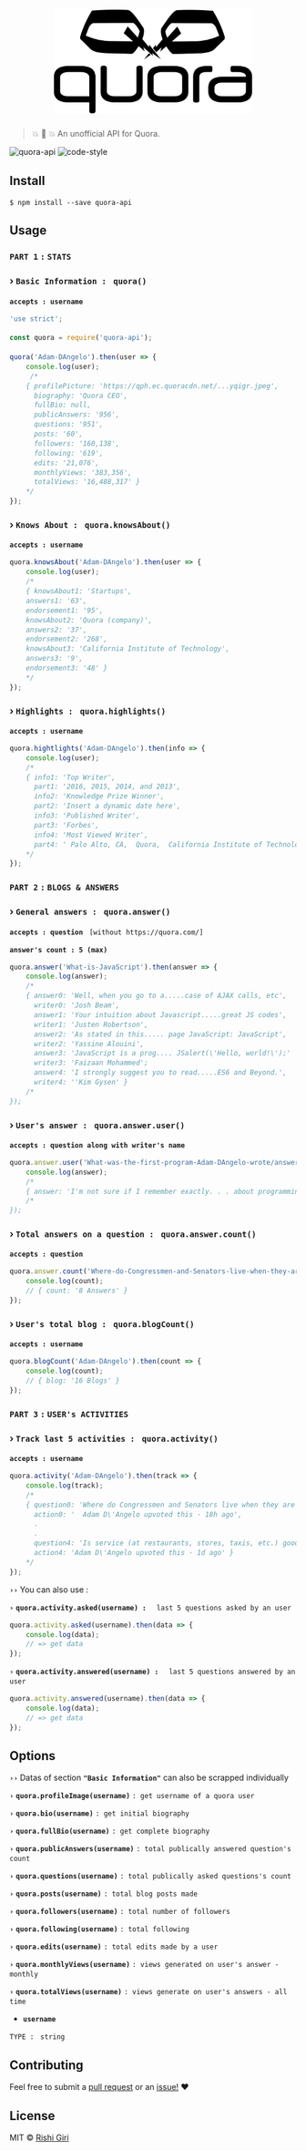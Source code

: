 <h1 align="center">
	<br>
	<img width="350" src="media/quora.png">
	<br>
</h1>

> :boom: :book: :boom: An unofficial API for Quora. 

![quora-api](https://travis-ci.org/CodeDotJS/gooder.svg?branch=master)
![code-style](https://img.shields.io/badge/code_style-XO-5ed9c7.svg)

## Install

```
$ npm install --save quora-api
```

## Usage

### __`PART 1`__ ` : ` __`STATS`__

### › `Basic Information : ` __`quora()`__

__`accepts : username`__

```js
'use strict';

const quora = require('quora-api');

quora('Adam-DAngelo').then(user => {
	console.log(user);
     /*
	{ profilePicture: 'https://qph.ec.quoracdn.net/...yqigr.jpeg',
	  biography: 'Quora CEO',
      fullBio: null,
      publicAnswers: '956',
      questions: '951',
      posts: '60',
      followers: '160,138',
      following: '619',
      edits: '21,076',
      monthlyViews: '383,356',
      totalViews: '16,488,317' }
    */
});
```

### › __`Knows About : `__ __`quora.knowsAbout()`__

__`accepts : username`__

```js
quora.knowsAbout('Adam-DAngelo').then(user => {
	console.log(user);
	/*
	{ knowsAbout1: 'Startups',
	answers1: '63',
	endorsement1: '95',
	knowsAbout2: 'Quora (company)',
	answers2: '37',
	endorsement2: '268',
	knowsAbout3: 'California Institute of Technology',
	answers3: '9',
	endorsement3: '48' }
	*/
});
```

### › __`Highlights : `__ __`quora.highlights()`__

__`accepts : username`__

```js
quora.hightlights('Adam-DAngelo').then(info => {
	console.log(user);
	/*
	{ info1: 'Top Writer',
  	  part1: '2016, 2015, 2014, and 2013',
  	  info2: 'Knowledge Prize Winner',
  	  part2: 'Insert a dynamic date here',
  	  info3: 'Published Writer',
  	  part3: 'Forbes',
  	  info4: 'Most Viewed Writer',
  	  part4: ' Palo Alto, CA,  Quora,  California Institute of Technology, and 29 more' }
  	*/
});
```

### __`PART 2`__ ` : ` __`BLOGS & ANSWERS`__

### › __`General answers : `__ __`quora.answer()`__

__`accepts : question`__ ` [without https://quora.com/]`

__`answer's count : 5 (max)`__

```js
quora.answer('What-is-JavaScript').then(answer => {
	console.log(answer);
	/*
	{ answer0: 'Well, when you go to a.....case of AJAX calls, etc',
	  writer0: 'Josh Beam',
	  answer1: 'Your intuition about Javascript.....great JS codes',
	  writer1: 'Justen Robertson',
	  answer2: 'As stated in this..... page JavaScript: JavaScript',
	  writer2: 'Yassine Alouini',
	  answer3: 'JavaScript is a prog.... JSalert(\'Hello, world!\');'
	  writer3: 'Faizaan Mohammed';
	  answer4: 'I strongly suggest you to read.....ES6 and Beyond.',
	  writer4: ''Kim Gysen' }
	/*
});
```

### › __`User's answer : `__ __`quora.answer.user()`__

__`accepts : question along with writer's name`__

```js
quora.answer.user('What-was-the-first-program-Adam-DAngelo-wrote/answer/Adam-DAngelo').then(answer => {
	console.log(answer);
	/*
	{ answer: 'I'm not sure if I remember exactly. . . about programming' }
	/*
});
```

### › __`Total answers on a question : `__ __`quora.answer.count()`__

__`accepts : question`__

```js
quora.answer.count('Where-do-Congressmen-and-Senators-live-when-they-are-in-DC').then(count => {
	console.log(count);
	// { count: '8 Answers' }
});
```

### › __`User's total blog : `__ __`quora.blogCount()`__

__`accepts : username`__

```js
quora.blogCount('Adam-DAngelo').then(count => {
	console.log(count);
	// { blog: '16 Blogs' }
});
```

### __`PART 3`__ ` : ` __`USER's ACTIVITIES`__

### › __`Track last 5 activities : `__ __`quora.activity()`__

__`accepts : username`__

```js
quora.activity('Adam-DAngelo').then(track => {
	console.log(track);
	/*
	{ question0: 'Where do Congressmen and Senators live when they are in DC?',
	  action0: '  Adam D\'Angelo upvoted this · 18h ago',
	  .
	  .
	  question4: 'Is service (at restaurants, stores, taxis, etc.) good or bad in Israel?',
	  action4: 'Adam D\'Angelo upvoted this · 1d ago' }
	*/
});
```

__`››`__  You can also use :

__`›`__ __`quora.activity.asked(username) : `__ ` last 5 questions asked by an user`

```js
quora.activity.asked(username).then(data => {
	console.log(data);
	// => get data
});
```

__`›`__ __`quora.activity.answered(username) : `__ ` last 5 questions answered by an user`

```js
quora.activity.answered(username).then(data => {
	console.log(data);
	// => get data
});
```

## Options

__`››`__ Datas of section __`"Basic Information"`__ can also be scrapped individually

__`›`__ __`quora.profileImage(username)`__  `: get username of a quora user`

__`›`__ __`quora.bio(username)`__  `: get initial biography`

__`›`__ __`quora.fullBio(username)`__  `: get complete biography`

__`›`__ __`quora.publicAnswers(username)`__  `: total publically answered question's count`

__`›`__ __`quora.questions(username)`__  `: total publically asked questions's count`

__`›`__ __`quora.posts(username)`__  `: total blog posts made`

__`›`__ __`quora.followers(username)`__  `: total number of followers`

__`›`__ __`quora.following(username)`__  `: total following`

__`›`__ __`quora.edits(username)`__  `: total edits made by a user`

__`›`__ __`quora.monthlyViews(username)`__  `: views generated on user's answer - monthly`

__`›`__ __`quora.totalViews(username)`__  `: views generate on user's answers - all time`


- __`username`__

`TYPE : ` `string`

## Contributing

Feel free to submit a [pull request](https://github.com/CodeDotJS/quora-api/pull/new/master) or an [issue!](https://github.com/CodeDotJS/quora-api/issues/new) :hearts:


## License

MIT &copy; [Rishi Giri](http://rishigiri.com)
